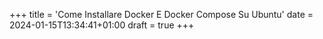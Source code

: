 +++
title = 'Come Installare Docker E Docker Compose Su Ubuntu'
date = 2024-01-15T13:34:41+01:00
draft = true
+++

